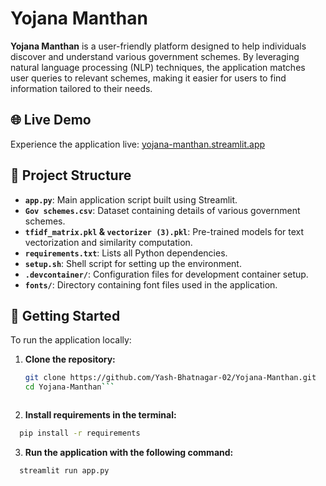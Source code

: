 # Yojana Manthan

**Yojana Manthan** is a user-friendly platform designed to help individuals discover and understand various government schemes. By leveraging natural language processing (NLP) techniques, the application matches user queries to relevant schemes, making it easier for users to find information tailored to their needs.

## 🌐 Live Demo

Experience the application live: [yojana-manthan.streamlit.app](https://yojana-manthan.streamlit.app)

## 📂 Project Structure

- **`app.py`**: Main application script built using Streamlit.
- **`Gov schemes.csv`**: Dataset containing details of various government schemes.
- **`tfidf_matrix.pkl` & `vectorizer (3).pkl`**: Pre-trained models for text vectorization and similarity computation.
- **`requirements.txt`**: Lists all Python dependencies.
- **`setup.sh`**: Shell script for setting up the environment.
- **`.devcontainer/`**: Configuration files for development container setup.
- **`fonts/`**: Directory containing font files used in the application.

## 🚀 Getting Started

To run the application locally:

1. **Clone the repository:**
   ```bash
   git clone https://github.com/Yash-Bhatnagar-02/Yojana-Manthan.git
   cd Yojana-Manthan```



2. **Install requirements in the terminal:**
```bash
  pip install -r requirements
```

3. **Run the application with the following command:**
```bash
  streamlit run app.py
```
